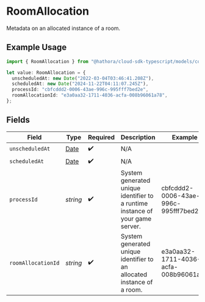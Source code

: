 # RoomAllocation

Metadata on an allocated instance of a room.

## Example Usage

```typescript
import { RoomAllocation } from "@hathora/cloud-sdk-typescript/models/components";

let value: RoomAllocation = {
  unscheduledAt: new Date("2022-03-04T03:46:41.208Z"),
  scheduledAt: new Date("2024-11-22T04:11:07.245Z"),
  processId: "cbfcddd2-0006-43ae-996c-995fff7bed2e",
  roomAllocationId: "e3a0aa32-1711-4036-acfa-008b96061a78",
};
```

## Fields

| Field                                                                                         | Type                                                                                          | Required                                                                                      | Description                                                                                   | Example                                                                                       |
| --------------------------------------------------------------------------------------------- | --------------------------------------------------------------------------------------------- | --------------------------------------------------------------------------------------------- | --------------------------------------------------------------------------------------------- | --------------------------------------------------------------------------------------------- |
| `unscheduledAt`                                                                               | [Date](https://developer.mozilla.org/en-US/docs/Web/JavaScript/Reference/Global_Objects/Date) | :heavy_check_mark:                                                                            | N/A                                                                                           |                                                                                               |
| `scheduledAt`                                                                                 | [Date](https://developer.mozilla.org/en-US/docs/Web/JavaScript/Reference/Global_Objects/Date) | :heavy_check_mark:                                                                            | N/A                                                                                           |                                                                                               |
| `processId`                                                                                   | *string*                                                                                      | :heavy_check_mark:                                                                            | System generated unique identifier to a runtime instance of your game server.                 | cbfcddd2-0006-43ae-996c-995fff7bed2e                                                          |
| `roomAllocationId`                                                                            | *string*                                                                                      | :heavy_check_mark:                                                                            | System generated unique identifier to an allocated instance of a room.                        | e3a0aa32-1711-4036-acfa-008b96061a78                                                          |